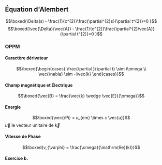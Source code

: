 ## Équation d'Alembert
$$\boxed{\Delta(s) - \frac{1}{c^{2}}\frac{\partial^{2}s}{\partial t^{2}}=0 }$$
$$\boxed{\vec{\Delta}(\vec{A}) - \frac{1}{c^{2}}\frac{\partial^{2}\vec{A}}{\partial t^{2}}=0 }$$

### OPPM
#### Caractère dérivateur
$$\boxed{\begin{cases}
\frac{\partial }{\partial t} \sim i\omega \\
\vec{\nabla} \sim -i\vec{k}
\end{cases}}$$

#### Champ magnétique et Électrique
$$\boxed{\vec{B} = \frac{\vec{k} \wedge \vec{E}}{\omega}}$$

#### Energie
$$\boxed{\vec{\Pi} = u_{em} \times c \vec{u}}$$
$\vec{u}$ le vecteur unitaire de $\vec{k}$

#### Vitesse de Phase
$$\boxed{v_{\varphi} = \frac{\omega}{\mathrm{Re}(k)}}$$

#### Exercice b.
